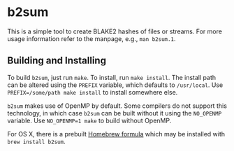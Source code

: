 # b2sum #

This is a simple tool to create BLAKE2 hashes of files or streams. For more usage information refer to the manpage, e.g., `man b2sum.1`.

## Building and Installing ##

To build `b2sum`, just run `make`. To install, run `make install`. The install path can be altered using the `PREFIX` variable, which defaults to `/usr/local`. Use `PREFIX=/some/path make install` to install somewhere else.

`b2sum` makes use of OpenMP by default. Some compilers do not support this technology, in which case `b2sum` can be built without it using the `NO_OPENMP` variable. Use `NO_OPENMP=1 make` to build without OpenMP.

For OS X, there is a prebuilt [Homebrew formula](https://github.com/Homebrew/homebrew-core/commit/e016cda47dfa298c6628de3e9d0fd976eecd91be) which may be installed with `brew install b2sum`.

